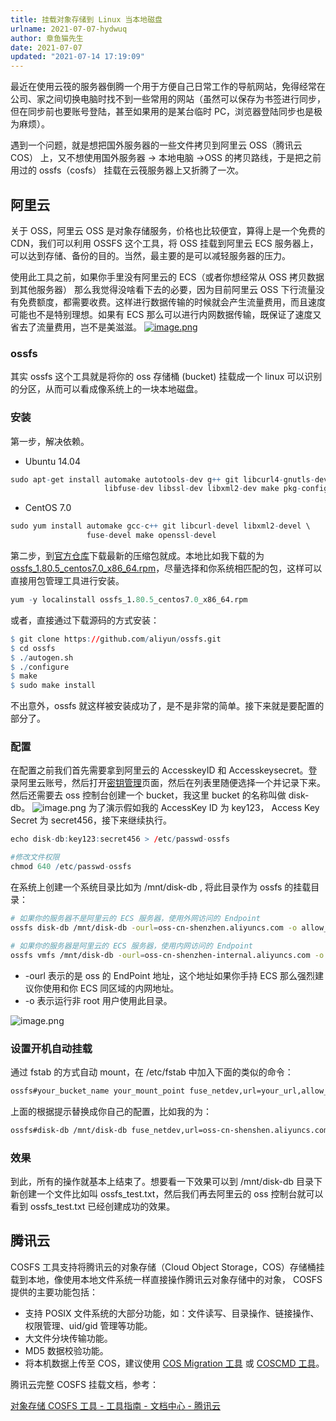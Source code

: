 ```yaml
---
title: 挂载对象存储到 Linux 当本地磁盘
urlname: 2021-07-07-hydwuq
author: 章鱼猫先生
date: 2021-07-07
updated: "2021-07-14 17:19:09"
---
```


最近在使用云筏的服务器倒腾一个用于方便自己日常工作的导航网站，免得经常在公司、家之间切换电脑时找不到一些常用的网站（虽然可以保存为书签进行同步，但在同步前也要账号登陆，甚至如果用的是某台临时 PC，浏览器登陆同步也是极为麻烦）。

遇到一个问题，就是想把国外服务器的一些文件拷贝到阿里云 OSS（腾讯云 COS） 上，又不想使用国外服务器 → 本地电脑 →OSS 的拷贝路线，于是把之前用过的 ossfs（cosfs） 挂载在云筏服务器上又折腾了一次。

## 阿里云

关于 OSS，阿里云 OSS 是对象存储服务，价格也比较便宜，算得上是一个免费的 CDN，我们可以利用 OSSFS 这个工具，将 OSS 挂载到阿里云 ECS 服务器上，可以达到存储、备份的目的。当然，最主要的是可以减轻服务器的压力。

使用此工具之前，如果你手里没有阿里云的 ECS（或者你想经常从 OSS 拷贝数据到其他服务器） 那么我觉得没啥看下去的必要，因为目前阿里云 OSS 下行流量没有免费额度，都需要收费。这样进行数据传输的时候就会产生流量费用，而且速度可能也不是特别理想。如果有 ECS 那么可以进行内网数据传输，既保证了速度又省去了流量费用，岂不是美滋滋。
[![image.png](https://shub-1251708715.cos.ap-guangzhou.myqcloud.com/elog-cookbook-img/FsH7BsgN0OEmYTw4rtcC-nrXA01u.png)](https://www.aliyun.com/price/product?spm=a2c4g.11186623.2.5.5b7710f0N0ptLY#/oss/detail/ossbag)

### ossfs

其实 ossfs 这个工具就是将你的 oss 存储桶 (bucket) 挂载成一个 linux 可以识别的分区，从而可以看成像系统上的一块本地磁盘。

### 安装

第一步，解决依赖。

- Ubuntu 14.04

```r
sudo apt-get install automake autotools-dev g++ git libcurl4-gnutls-dev \
                     libfuse-dev libssl-dev libxml2-dev make pkg-config
```

- CentOS 7.0

```r
sudo yum install automake gcc-c++ git libcurl-devel libxml2-devel \
                 fuse-devel make openssl-devel
```

第二步，到[官方仓库](https://github.com/aliyun/ossfs/releases)下载最新的压缩包就成。本地比如我下载的为 [ossfs_1.80.5_centos7.0_x86_64.rpm](https://github.com/aliyun/ossfs/releases/download/v1.80.5/ossfs_1.80.5_centos7.0_x86_64.rpm)，尽量选择和你系统相匹配的包，这样可以直接用包管理工具进行安装。

```r
yum -y localinstall ossfs_1.80.5_centos7.0_x86_64.rpm
```

或者，直接通过下载源码的方式安装：

```r
$ git clone https://github.com/aliyun/ossfs.git
$ cd ossfs
$ ./autogen.sh
$ ./configure
$ make
$ sudo make install
```

不出意外，ossfs 就这样被安装成功了，是不是非常的简单。接下来就是要配置的部分了。

### 配置

在配置之前我们首先需要拿到阿里云的 AccesskeyID 和 Accesskeysecret。登录阿里云账号，然后打开[密钥管理](https://usercenter.console.aliyun.com/#/manage/ak)页面，然后在列表里随便选择一个并记录下来。然后还需要去 oss 控制台创建一个 bucket，我这里 bucket 的名称叫做 disk-db。
![image.png](https://shub-1251708715.cos.ap-guangzhou.myqcloud.com/elog-cookbook-img/Fr4CiOstajRhQ76t-xevfD-ArJAB.png)
为了演示假如我的 AccessKey ID 为 key123， Access Key Secret 为 secret456，接下来继续执行。

```r
echo disk-db:key123:secret456 > /etc/passwd-ossfs

#修改文件权限
chmod 640 /etc/passwd-ossfs
```

在系统上创建一个系统目录比如为 /mnt/disk-db , 将此目录作为 ossfs 的挂载目录：

```bash
# 如果你的服务器不是阿里云的 ECS 服务器，使用外网访问的 Endpoint
ossfs disk-db /mnt/disk-db -ourl=oss-cn-shenzhen.aliyuncs.com -o allow_other

# 如果你的服务器是阿里云的 ECS 服务器，使用内网访问的 Endpoint
ossfs vmfs /mnt/disk-db -ourl=oss-cn-shenzhen-internal.aliyuncs.com -o allow_other
```

- \-ourl 表示的是 oss 的 EndPoint 地址，这个地址如果你手持 ECS 那么强烈建议你使用和你 ECS 同区域的内网地址。
- \-o 表示运行非 root 用户使用此目录。

![image.png](https://shub-1251708715.cos.ap-guangzhou.myqcloud.com/elog-cookbook-img/FiZgsHgCtKXBnwgdx3il9XJ9I7wB.png)

### 设置开机自动挂载

通过 fstab 的方式自动 mount，在 /etc/fstab 中加入下面的类似的命令：

```bash
ossfs#your_bucket_name your_mount_point fuse_netdev,url=your_url,allow_other 0 0
```

上面的根据提示替换成你自己的配置，比如我的为：

```bash
ossfs#disk-db /mnt/disk-db fuse_netdev,url=oss-cn-shenshen.aliyuncs.com,allow_other 0 0
```

### 效果

到此，所有的操作就基本上结束了。想要看一下效果可以到 /mnt/disk-db 目录下新创建一个文件比如叫 ossfs_test.txt，然后我们再去阿里云的 oss 控制台就可以看到 ossfs_test.txt 已经创建成功的效果。

## 腾讯云

COSFS 工具支持将腾讯云的对象存储（Cloud Object Storage，COS）存储桶挂载到本地，像使用本地文件系统一样直接操作腾讯云对象存储中的对象， COSFS 提供的主要功能包括：

- 支持 POSIX 文件系统的大部分功能，如：文件读写、目录操作、链接操作、权限管理、uid/gid 管理等功能。
- 大文件分块传输功能。
- MD5 数据校验功能。
- 将本机数据上传至 COS，建议使用 [COS Migration 工具](https://cloud.tencent.com/document/product/436/15392) 或 [COSCMD 工具](https://cloud.tencent.com/document/product/436/10976)。

腾讯云完整 COSFS 挂载文档，参考：

[对象存储 COSFS 工具 - 工具指南 - 文档中心 - 腾讯云](https://cloud.tencent.com/document/product/436/6883)
